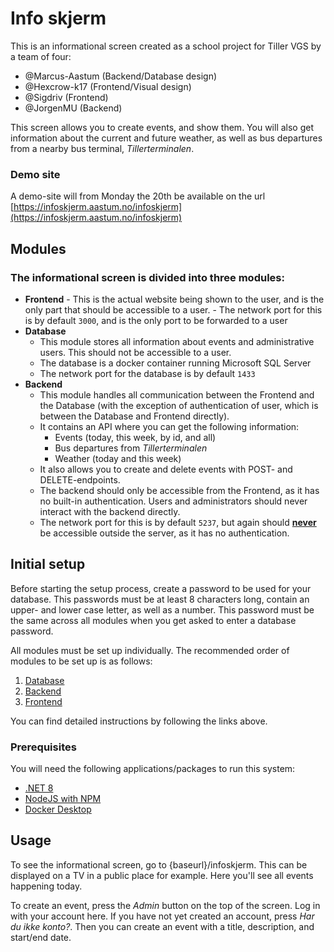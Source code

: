 # Info skjerm
This is an informational screen created as a school project for Tiller VGS by a team of four:
- @Marcus-Aastum (Backend/Database design)
- @Hexcrow-k17 (Frontend/Visual design)
- @Sigdriv (Frontend)
- @JorgenMU (Backend)

This screen allows you to create events, and show them. You will also get information about the current and future weather, as well as bus departures from a nearby bus terminal, *Tillerterminalen*. 

### Demo site
A demo-site will from Monday the 20th be available on the url [https://infoskjerm.aastum.no/infoskjerm](https://infoskjerm.aastum.no/infoskjerm)

## Modules
### The informational screen is divided into three modules:
- **Frontend**
        - This is the actual website being shown to the user, and is the only part that should be accessible to a user.
        - The network port for this is by default `3000`, and is the only port to be forwarded to a user
- **Database**
    - This module stores all information about events and administrative users. This should not be accessible to a user.
    - The database is a docker container running Microsoft SQL Server
    - The network port for the database is by default `1433`
- **Backend**
    - This module handles all communication between the Frontend and the Database (with the exception of authentication of user, which is between the Database and Frontend directly).
    - It contains an API where you can get the following information:
        - Events (today, this week, by id, and all)
        - Bus departures from *Tillerterminalen*
        - Weather (today and this week)
    - It also allows you to create and delete events with POST- and DELETE-endpoints. 
    - The backend should only be accessible from the Frontend, as it has no built-in authentication. Users and administrators should never interact with the backend directly.
    - The network port for this is by default `5237`, but again should <ins>**never**</ins> be accessible outside the server, as it has no authentication.

## Initial setup
Before starting the setup process, create a password to be used for your database. This passwords must be at least 8 characters long, contain an upper- and lower case letter, as well as a number. This password must be the same across all modules when you get asked to enter a database password. 

All modules must be set up individually. The recommended order of modules to be set up is as follows:
1. [Database](/Database/)
2. [Backend](/Backend/info-skjerm-api/)
3. [Frontend](/frontend/info-skjerm/)

You can find detailed instructions by following the links above. 

### Prerequisites
You will need the following applications/packages to run this system:
- [.NET 8](https://dotnet.microsoft.com/en-us/download)
- [NodeJS with NPM](https://nodejs.org/en/download/prebuilt-installer/current) 
- [Docker Desktop](https://www.docker.com/products/docker-desktop/)

## Usage
To see the informational screen, go to {baseurl}/infoskjerm. This can be displayed on a TV in a public place for example. Here you'll see all events happening today.

To create an event, press the *Admin* button on the top of the screen. Log in with your account here. If you have not yet created an account, press *Har du ikke konto?*. Then you can create an event with a title, description, and start/end date. 